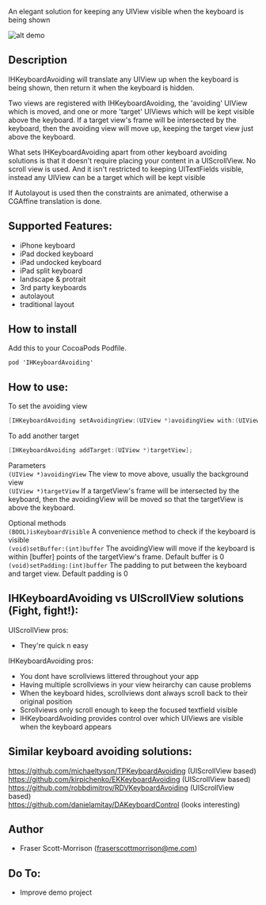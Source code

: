 
An elegant solution for keeping any UIView visible when the keyboard is being shown

![alt demo](https://github.com/IdleHandsApps/IHKeyboardAvoiding/blob/gh-pages/IHKeyboardAvoidingDemo.gif)

## Description

IHKeyboardAvoiding will translate any UIView up when the keyboard is being shown, then return it when the keyboard is hidden.  

Two views are registered with IHKeyboardAvoiding, the 'avoiding' UIView which is moved, and one or more 'target' UIViews which will be kept visible above the keyboard.  If a target view's frame will be intersected by the keyboard, then the avoiding view will move up, keeping the target view just above the keyboard.

What sets IHKeyboardAvoiding apart from other keyboard avoiding solutions is that it doesn't require placing your content in a UIScrollView.  No scroll view is used. And it isn't restricted to keeping UITextFields visible, instead any UIView can be a target which will be kept visible

If Autolayout is used then the constraints are animated, otherwise a CGAffine translation is done.

## Supported Features:

* iPhone keyboard
* iPad docked keyboard
* iPad undocked keyboard
* iPad split keyboard
* landscape & protrait
* 3rd party keyboards
* autolayout
* traditional layout

## How to install

Add this to your CocoaPods Podfile.
```
pod 'IHKeyboardAvoiding'
```

## How to use:

To set the avoiding view
```objective-c
[IHKeyboardAvoiding setAvoidingView:(UIView *)avoidingView with:(UIView *)targetView];
```
To add another target
```objective-c
[IHKeyboardAvoiding addTarget:(UIView *)targetView];
```

Parameters   
```(UIView *)avoidingView```   The view to move above, usually the background view  
```(UIView *)targetView```      If a targetView's frame will be intersected by the keyboard, then the avoidingView will be moved so that the targetView is above the keyboard.

Optional methods    
```(BOOL)isKeyboardVisible```   A convenience method to check if the keyboard is visible  
```(void)setBuffer:(int)buffer``` The avoidingView will move if the keyboard is within [buffer] points of the targetView's frame.  Default buffer is 0  
```(void)setPadding:(int)buffer``` The padding to put between the keyboard and target view.  Default padding is 0
## IHKeyboardAvoiding vs UIScrollView solutions (Fight, fight!):
UIScrollView pros:
* They're quick n easy

IHKeyboardAvoiding pros:
* You dont have scrollviews littered throughout your app
* Having multiple scrollviews in your view heirarchy can cause problems
* When the keyboard hides, scrollviews dont always scroll back to their original position
* Scrollviews only scroll enough to keep the focused textfield visible
* IHKeyboardAvoiding provides control over which UIViews are visible when the keyboard appears

## Similar keyboard avoiding solutions:

https://github.com/michaeltyson/TPKeyboardAvoiding (UIScrollView based)  
https://github.com/kirpichenko/EKKeyboardAvoiding (UIScrollView based)  
https://github.com/robbdimitrov/RDVKeyboardAvoiding (UIScrollView based)  
https://github.com/danielamitay/DAKeyboardControl (looks interesting)

## Author

* Fraser Scott-Morrison (fraserscottmorrison@me.com)

## Do To:

* Improve demo project

